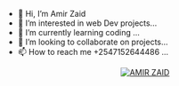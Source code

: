 - 👋 Hi, I’m Amir Zaid
- 👀 I’m interested in web Dev projects...
- 🌱 I’m currently learning coding ...
- 💞️ I’m looking to collaborate on projects...
- 📫 How to reach me +2547152644486 ...
<p align  = center> <a href="#"><img title="AMIR ZAID" src="https://img.shields.io/badge/AMIR WhatsApp Bot-green?colorA=%23ff0000&colorB=%23017e40&style=for-the-badge"></a> </p>


<!---
AmirZaid11/AmirZaid11 is a ✨ special ✨ repository because its `README.md` (this file) appears on your GitHub profile.
You can click the Preview link to take a look at your changes.
--->
